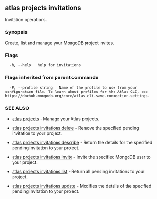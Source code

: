 ## atlas projects invitations

Invitation operations.


### Synopsis

Create, list and manage your MongoDB project invites.






### Flags

```
  -h, --help   help for invitations

```


### Flags inherited from parent commands

```
  -P, --profile string   Name of the profile to use from your configuration file. To learn about profiles for the Atlas CLI, see https://dochub.mongodb.org/core/atlas-cli-save-connection-settings.

```

### SEE ALSO


* [atlas projects](atlas_projects.md)	- Manage your Atlas projects.

* [atlas projects invitations delete](atlas_projects_invitations_delete.md)	- Remove the specified pending invitation to your project.

* [atlas projects invitations describe](atlas_projects_invitations_describe.md)	- Return the details for the specified pending invitation to your project.

* [atlas projects invitations invite](atlas_projects_invitations_invite.md)	- Invite the specified MongoDB user to your project.

* [atlas projects invitations list](atlas_projects_invitations_list.md)	- Return all pending invitations to your project.

* [atlas projects invitations update](atlas_projects_invitations_update.md)	- Modifies the details of the specified pending invitation to your project.



